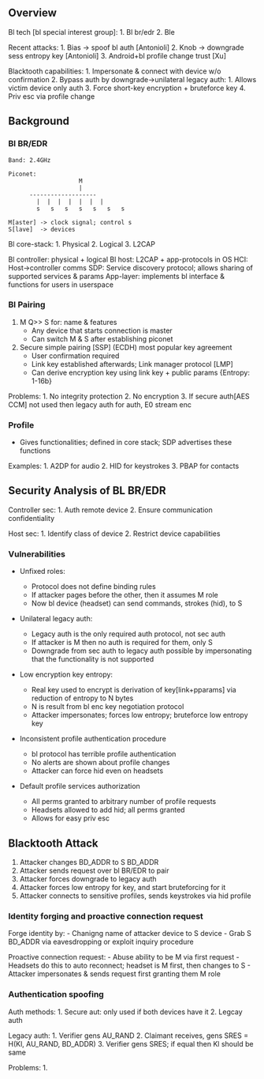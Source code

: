 ## Overview

Bl tech [bl special interest group]:
	1. Bl br/edr
	2. Ble

Recent attacks:
	1. Bias -> spoof bl auth [Antonioli]
	2. Knob -> downgrade sess entropy key [Antonioli]
	3. Android+bl profile change trust [Xu]

Blacktooth capabilities:
	1. Impersonate & connect with device w/o confirmation
	2. Bypass auth by downgrade-\>unilateral legacy auth:
	 1. Allows victim device only auth
	3. Force short-key encryption + bruteforce key
	4. Priv esc via profile change

## Background

### Bl BR/EDR

```
Band: 2.4GHz

Piconet:
					M
					|
      -------------------
		|  |  |  |  |  |  |
		s	s	s	s	s	s	s

M[aster] -> clock signal; control s
S[lave]  -> devices
```

Bl core-stack:
	1. Physical
	2. Logical
	3. L2CAP

Bl controller: physical + logical
Bl host: L2CAP + app-protocols in OS
HCI: Host-\>controller comms
SDP: Service discovery protocol; allows sharing of supported services & params
App-layer: implements bl interface & functions for users in userspace

### Bl Pairing

1. M Q>> S for: name & features
	- Any device that starts connection is master
	- Can switch M & S after establishing piconet
2. Secure simple pairing \[SSP] (ECDH) most popular key agreement
	- User confirmation required
	- Link key established afterwards; Link manager protocol [LMP]
	- Can derive encryption key using link key + public params {Entropy: 1-16b}

Problems:
	1. No integrity protection
	2. No encryption
	3. If secure auth[AES CCM] not used then legacy auth for auth, E0 stream enc

### Profile

* Gives functionalities; defined in core stack; SDP advertises these functions

Examples:
	1. A2DP for audio
	2. HID for keystrokes
	3. PBAP for contacts	

## Security Analysis of BL BR/EDR

Controller sec:
	1. Auth remote device
	2. Ensure communication confidentiality

Host sec:
	1. Identify class of device
	2. Restrict device capabilities

### Vulnerabilities

* Unfixed roles:
	- Protocol does not define binding rules
	- If attacker pages before the other, then it assumes M role
	- Now bl device (headset) can send commands, strokes (hid), to S

* Unilateral legacy auth:
	- Legacy auth is the only required auth protocol, not sec auth
	- If attacker is M then no auth is required for them, only S
	- Downgrade from sec auth to legacy auth possible by impersonating that the
	  functionality is not supported

* Low encryption key entropy:
	- Real key used to encrypt is derivation of key[link+pparams] via reduction
	  of entropy to N bytes
	- N is result from bl enc key negotiation protocol
	- Attacker impersonates; forces low entropy; bruteforce low entropy key

* Inconsistent profile authentication procedure
	 - bl protocol has terrible profile authentication
	 - No alerts are shown about profile changes
	 - Attacker can force hid even on headsets

* Default profile services authorization
	- All perms granted to arbitrary number of profile requests
	- Headsets allowed to add hid; all perms granted
	- Allows for easy priv esc

## Blacktooth Attack

1. Attacker changes BD\_ADDR to S BD\_ADDR
2. Attacker sends request over bl BR/EDR to pair
3. Attacker forces downgrade to legacy auth
4. Attacker forces low entropy for key, and start bruteforcing for it
5. Attacker connects to sensitive profiles, sends keystrokes via hid profile

### Identity forging and proactive connection request

Forge identity by:
	- Chanigng name of attacker device to S device
	- Grab S BD\_ADDR via eavesdropping or exploit inquiry procedure

Proactive connection request:
	- Abuse ability to be M via first request
	- Headsets do this to auto reconnect; headset is M first, then changes to S
	-  Attacker impersonates & sends request first granting them M role

### Authentication spoofing

Auth methods:
	1. Secure aut: only used if both devices have it
	2. Legcay auth

Legacy auth:
	1. Verifier gens AU\_RAND
	2. Claimant receives, gens SRES = H(Kl, AU\_RAND, BD\_ADDR)
	3. Verifier gens SRES; if equal then Kl should be same

Problems:
	1. 
